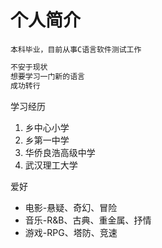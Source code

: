 # 个人简介

    本科毕业，目前从事C语言软件测试工作

```javascript
不安于现状
想要学习一门新的语言
成功转行
```

学习经历
1. 乡中心小学
2. 乡第一中学
3. 华侨良浩高级中学
4. 武汉理工大学

爱好
* 电影-悬疑、奇幻、冒险
* 音乐-R&B、古典、重金属、抒情
* 游戏-RPG、塔防、竞速